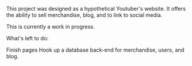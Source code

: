 This project was designed as a hypothetical Youtuber's website. It offers the ability to sell merchandise, blog, and to link to social media.

This is currently a work in progress.

What's left to do:

Finish pages
Hook up a database back-end for merchandise, users, and blog.

